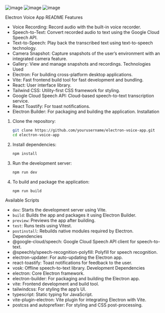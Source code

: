 ![image](https://github.com/user-attachments/assets/ee3ddb70-317e-4174-8cad-5cf3f5617eea)
![image](https://github.com/user-attachments/assets/1a690461-b633-40f6-bc69-49974b9d55bf)
![image](https://github.com/user-attachments/assets/f0bf4c2c-946e-4143-aac2-1af49ca3433a)





Electron Voice App README
Features
 - Voice Recording: Record audio with the built-in voice recorder.
 - Speech-to-Text: Convert recorded audio to text using the Google Cloud Speech API.
 - Text-to-Speech: Play back the transcribed text using text-to-speech technology.
 - Camera Snapshot: Capture snapshots of the user’s environment with an integrated camera feature.
 - Gallery: View and manage snapshots and recordings.
Technologies Used
 - Electron: For building cross-platform desktop applications.
 - Vite: Fast frontend build tool for fast development and bundling.
 - React: User interface library.
 - Tailwind CSS: Utility-first CSS framework for styling.
 - Google Cloud Speech API: Cloud-based speech-to-text transcription service.
 - React Toastify: For toast notifications.
 - Electron Builder: For packaging and building the application.
Installation
1. Clone the repository:
   ```bash
   git clone https://github.com/yourusername/electron-voice-app.git
   cd electron-voice-app
   ```

2. Install dependencies:
   ```bash
   npm install
   ```

3. Run the development server:
   ```bash
   npm run dev
   ```

4. To build and package the application:
   ```bash
   npm run build
   ```
Available Scripts
 - `dev`: Starts the development server using Vite.
 - `build`: Builds the app and packages it using Electron Builder.
 - `preview`: Previews the app after building.
 - `test`: Runs tests using Vitest.
 - `postinstall`: Rebuilds native modules required by Electron.
Dependencies
 - @google-cloud/speech: Google Cloud Speech API client for speech-to-text.
 - @speechly/speech-recognition-polyfill: Polyfill for speech recognition.
 - electron-updater: For auto-updating the Electron app.
 - react-toastify: Toast notifications for feedback to the user.
 - vosk: Offline speech-to-text library.
Development Dependencies
 - electron: Core Electron framework.
 - electron-builder: For packaging and building the Electron app.
 - vite: Frontend development and build tool.
 - tailwindcss: For styling the app’s UI.
 - typescript: Static typing for JavaScript.
 - vite-plugin-electron: Vite plugin for integrating Electron with Vite.
 - postcss and autoprefixer: For styling and CSS post-processing.
